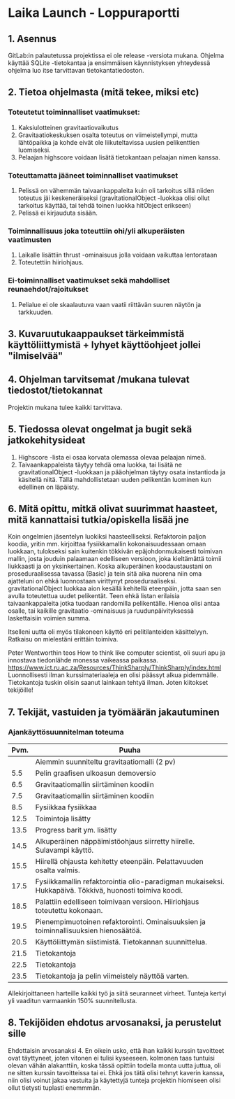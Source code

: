 # Laika Launch - Loppuraportti

## 1. Asennus

GitLab:in palautetussa projektissa ei ole release -versiota mukana. 
Ohjelma käyttää SQLite -tietokantaa ja ensimmäisen käynnistyksen yhteydessä ohjelma luo itse tarvittavan tietokantatiedoston.


## 2. Tietoa ohjelmasta (mitä tekee, miksi etc)

### Toteutetut toiminnalliset vaatimukset:

1. Kaksiulotteinen gravitaatiovaikutus
2. Gravitaatiokeskuksen osalta toteutus on viimeistellympi, mutta lähtöpaikka ja kohde eivät ole 
liikuteltavissa uusien pelikenttien luomiseksi.
3. Pelaajan highscore voidaan lisätä tietokantaan pelaajan nimen kanssa. 

### Toteuttamatta jääneet toiminnalliset vaatimukset

1. Pelissä on vähemmän taivaankappaleita kuin oli tarkoitus sillä niiden toteutus jäi keskeneräiseksi 
(gravitationalObject -luokkaa olisi ollut tarkoitus käyttää, tai tehdä toinen luokka hitObject erikseen)
2. Pelissä ei kirjauduta sisään.

### Toiminnallisuus joka toteuttiin ohi/yli alkuperäisten vaatimusten

1. Laikalle lisättiin thrust -ominaisuus jolla voidaan vaikuttaa lentorataan
2. Toteutettiin hiiriohjaus.

### Ei-toiminnalliset vaatimukset sekä mahdolliset reunaehdot/rajoitukset

1. Pelialue ei ole skaalautuva vaan vaatii riittävän suuren näytön ja tarkkuuden.


## 3. Kuvaruutukaappaukset tärkeimmistä käyttöliittymistä + lyhyet käyttöohjeet jollei "ilmiselvää"

## 4. Ohjelman tarvitsemat /mukana tulevat tiedostot/tietokannat

Projektin mukana tulee kaikki tarvittava. 


## 5. Tiedossa olevat ongelmat ja bugit sekä jatkokehitysideat

1. Highscore -lista ei osaa korvata olemassa olevaa pelaajan nimeä.
2. Taivaankappaleista täytyy tehdä oma luokka, tai lisätä ne gravitationalObject -luokkaan ja pääohjelman täytyy osata instantioda ja käsitellä niitä.
Tällä mahdollistetaan uuden pelikentän luominen kun edellinen on läpäisty. 
 
## 6. Mitä opittu, mitkä olivat suurimmat haasteet, mitä kannattaisi tutkia/opiskella lisää jne

Koin ongelmien jäsentelyn luokiksi haasteelliseksi. Refaktoroin paljon koodia, yritin mm. kirjoittaa fysiikkamallin kokonaisuudessaan omaan luokkaan, tulokseksi sain kuitenkin
tökkivän epäjohdonmukaisesti toimivan mallin, josta jouduin palaamaan edelliseen versioon, joka kieltämättä toimii liukkaasti ja on yksinkertainen. Koska alkuperäinen koodaustaustani
on proseduraalisessa tavassa (Basic) ja tein sitä aika nuorena niin oma ajatteluni on ehkä luonnostaan virittynyt proseduraaliseksi. gravitationalObject luokkaa aion kesällä
kehitellä eteenpäin, jotta saan sen avulla toteutettua uudet pelikentät. Teen ehkä listan erilaisia taivaankappaleita jotka tuodaan randomilla pelikentälle. Hienoa olisi antaa osalle,
tai kaikille gravitaatio -ominaisuus ja ruudunpäivityksessä laskettaisiin voimien summa.

Itselleni uutta oli myös tilakoneen käyttö eri pelitilanteiden käsittelyyn. Ratkaisu on mielestäni erittäin toimiva.

Peter Wentworthin teos How to think like computer scientist, oli suuri apu ja innostava tiedonlähde monessa vaikeassa paikassa. https://www.ict.ru.ac.za/Resources/ThinkSharply/ThinkSharply/index.html
Luonnollisesti ilman kurssimateriaaleja en olisi päässyt alkua pidemmälle. Tietokantoja tuskin olisin saanut lainkaan tehtyä ilman. Joten kiitokset tekijöille!

## 7. Tekijät, vastuiden ja työmäärän jakautuminen

### Ajankäyttösuunnitelman toteuma

| Pvm. | Puuha |
| -- | -- |
| | Aiemmin suunniteltu gravitaatiomalli (2 pv) |
|5.5 | Pelin graafisen ulkoasun demoversio |
|6.5 | Gravitaatiomallin siirtäminen koodiin |
|7.5 | Gravitaatiomallin siirtäminen koodiin |
|8.5 | Fysiikkaa fysiikkaa |
|12.5 | Toimintoja lisätty |
|13.5 | Progress barit ym. lisätty |
|14.5 | Alkuperäinen näppäimistöohjaus siirretty hiirelle. Sulavampi käyttö. |
|15.5 | Hiirellä ohjausta kehitetty eteenpäin. Pelattavuuden osalta valmis. |
|17.5 | Fysiikkamallin refaktorointia olio-paradigman mukaiseksi. Hukkapäivä. Tökkivä, huonosti toimiva koodi. |
|18.5 | Palattiin edelliseen toimivaan versioon. Hiiriohjaus toteutettu kokonaan. |
|19.5 | Pienempimuotoinen refaktorointi. Ominaisuuksien ja toiminnallisuuksien hienosäätöä. |
|20.5 | Käyttöliittymän siistimistä. Tietokannan suunnittelua. |
|21.5 | Tietokantoja |
|22.5 | Tietokantoja |
|23.5 | Tietokantoja ja pelin viimeistely näyttöä varten. |

Allekirjoittaneen harteille kaikki työ ja siitä seuranneet virheet. Tunteja kertyi yli vaaditun varmaankin 150% suunnitellusta.

## 8. Tekijöiden ehdotus arvosanaksi, ja perustelut sille

Ehdottaisin arvosanaksi 4. En oikein usko, että ihan kaikki kurssin tavoitteet ovat täyttyneet, joten vitonen ei tulisi kyseeseen.
kolmonen taas tuntuisi olevan vähän alakanttiin, koska tässä opittiin todella monta uutta juttua, oli ne sitten kurssin tavoitteissa tai ei. Ehkä jos
tätä olisi tehnyt kaverin kanssa, niin olisi voinut jakaa vastuita ja käytettyjä tunteja projektin hiomiseen olisi ollut tietysti tuplasti enemmmän.